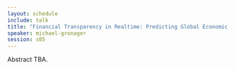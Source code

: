 ```yaml
---
layout: schedule
include: talk
title: "Financial Transparency in Realtime: Predicting Global Economic Trends Tracing Magic Internet Money"
speaker: michael-gronager
session: s05
---
```


Abstract TBA.

